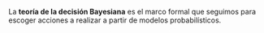 La **teoría de la decisión Bayesiana** es el marco formal que seguimos para escoger acciones a realizar a partir de modelos probabilísticos.